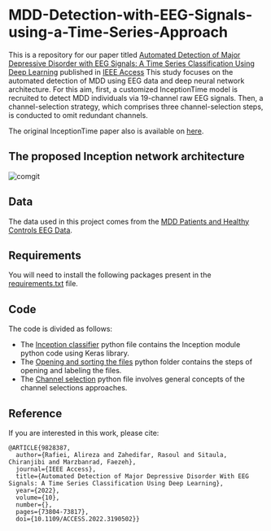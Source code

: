 # MDD-Detection-with-EEG-Signals-using-a-Time-Series-Approach
This is a repository for our paper titled [Automated Detection of Major Depressive Disorder with EEG Signals: A Time Series Classification Using Deep Learning](https://ieeexplore.ieee.org/document/9828387) published in [IEEE Access](https://ieeexplore.ieee.org/document/9828387)
This study focuses on the automated detection of MDD using EEG data and deep neural network architecture. For this aim, first, a customized InceptionTime model is recruited to detect MDD individuals via 19-channel raw EEG signals. Then, a channel-selection strategy, which comprises three channel-selection steps,  is conducted to omit redundant channels.

The original InceptionTime paper also is available on [here](https://arxiv.org/pdf/1909.04939.pdf). 


## The proposed Inception network architecture 
![comgit](https://user-images.githubusercontent.com/96019816/162617323-416d4fec-b6ad-4a6e-afba-396e6b837392.jpg)

## Data
The data used in this project comes from the [MDD Patients and Healthy Controls EEG Data](https://figshare.com/articles/dataset/EEG_Data_New/4244171). 


## Requirements
You will need to install the following packages present in the [requirements.txt](https://github.com/AlirezaRafiei9/Detection-of-MDD-with-EEG-Signals-using-InceptionTIme-model/blob/master/requirements.txt) file. 

## Code
The code is divided as follows: 
* The [Inception classifier](https://https://github.com/AlirezaRafiei9/Detection-of-MDD-with-EEG-Signals-using-InceptionTIme-model/blob/main/Inception%20classifier) python file contains the Inception module python code using Keras library.
* The [Opening and sorting the files](https://https://github.com/AlirezaRafiei9/Detection-of-MDD-with-EEG-Signals-using-InceptionTIme-model/blob/main/Opening%20and%20sorting%20the%20files) python folder contains the steps of opening and labeling the files.
* The [Channel selection](https://https://github.com/AlirezaRafiei9/Detection-of-MDD-with-EEG-Signals-using-InceptionTIme-model/blob/main/Channel%20selection) python file involves general concepts of the channel selections approaches.


## Reference

If you are interested in this work, please cite:

```
@ARTICLE{9828387,
  author={Rafiei, Alireza and Zahedifar, Rasoul and Sitaula, Chiranjibi and Marzbanrad, Faezeh},
  journal={IEEE Access}, 
  title={Automated Detection of Major Depressive Disorder With EEG Signals: A Time Series Classification Using Deep Learning}, 
  year={2022},
  volume={10},
  number={},
  pages={73804-73817},
  doi={10.1109/ACCESS.2022.3190502}}
```
